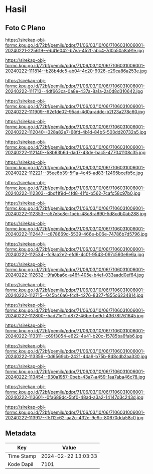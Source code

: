 # Hasil

## Foto C Plano

https://sirekap-obj-formc.kpu.go.id/72bf/pemilu/pdpr/71/06/03/10/06/7106031006001-20240221-225619--eb41e042-b7ea-452f-abc4-7d0a50a8a91e.jpg

https://sirekap-obj-formc.kpu.go.id/72bf/pemilu/pdpr/71/06/03/10/06/7106031006001-20240222-111814--b28b4dc5-ab04-4c20-9026-c29ca86a253e.jpg

https://sirekap-obj-formc.kpu.go.id/72bf/pemilu/pdpr/71/06/03/10/06/7106031006001-20240222-111713--4df663ca-0a8e-437a-8a1a-2a0d8d310642.jpg

https://sirekap-obj-formc.kpu.go.id/72bf/pemilu/pdpr/71/06/03/10/06/7106031006001-20240222-111909--62e1de02-95ad-4d0a-addc-b2f23a278c60.jpg

https://sirekap-obj-formc.kpu.go.id/72bf/pemilu/pdpr/71/06/03/10/06/7106031006001-20240222-112040--328a82e7-68fd-4b1d-84b5-503dd20732a5.jpg

https://sirekap-obj-formc.kpu.go.id/72bf/pemilu/pdpr/71/06/03/10/06/7106031006001-20240222-112140--58b63b6d-dad7-43de-bac5-477041108c35.jpg

https://sirekap-obj-formc.kpu.go.id/72bf/pemilu/pdpr/71/06/03/10/06/7106031006001-20240222-112221--35ee6b39-5f1a-4c45-ad83-12495bcefb5c.jpg

https://sirekap-obj-formc.kpu.go.id/72bf/pemilu/pdpr/71/06/03/10/06/7106031006001-20240222-112303--dbdf1f9d-4fd8-41fd-b562-7cafc58c97b0.jpg

https://sirekap-obj-formc.kpu.go.id/72bf/pemilu/pdpr/71/06/03/10/06/7106031006001-20240222-112353--c57e5c8e-1beb-48c8-a890-5d8cdb0ab288.jpg

https://sirekap-obj-formc.kpu.go.id/72bf/pemilu/pdpr/71/06/03/10/06/7106031006001-20240222-112447--c878669d-5539-466e-b06e-74786b7d5796.jpg

https://sirekap-obj-formc.kpu.go.id/72bf/pemilu/pdpr/71/06/03/10/06/7106031006001-20240222-112534--fc9aa2e2-efd6-4c0f-9543-097c560e6e6a.jpg

https://sirekap-obj-formc.kpu.go.id/72bf/pemilu/pdpr/71/06/03/10/06/7106031006001-20240222-112632--9fa0ba6c-a46f-405e-b4ef-033aadd0ef64.jpg

https://sirekap-obj-formc.kpu.go.id/72bf/pemilu/pdpr/71/06/03/10/06/7106031006001-20240222-112715--045b46a6-f4df-4276-8327-f855c6234814.jpg

https://sirekap-obj-formc.kpu.go.id/72bf/pemilu/pdpr/71/06/03/10/06/7106031006001-20240222-112800--5ad21ef1-d872-46be-be9d-43678f761645.jpg

https://sirekap-obj-formc.kpu.go.id/72bf/pemilu/pdpr/71/06/03/10/06/7106031006001-20240222-113311--c69f3054-e622-4e41-b20c-15785ba6fab6.jpg

https://sirekap-obj-formc.kpu.go.id/72bf/pemilu/pdpr/71/06/03/10/06/7106031006001-20240222-113356--0d6569cb-2421-44a9-b75b-8d8cdb2aa330.jpg

https://sirekap-obj-formc.kpu.go.id/72bf/pemilu/pdpr/71/06/03/10/06/7106031006001-20240222-113454--930a1957-0beb-43a7-a459-1aa7aba46c78.jpg

https://sirekap-obj-formc.kpu.go.id/72bf/pemilu/pdpr/71/06/03/10/06/7106031006001-20240222-113601--0fa689dc-5bf0-48ad-a3a2-14147d3c243d.jpg

https://sirekap-obj-formc.kpu.go.id/72bf/pemilu/pdpr/71/06/03/10/06/7106031006001-20240222-113917--f5f12c62-aa2c-432e-9e9c-80670dda58c0.jpg


## Metadata

| Key        | Value               |
| ---------- | ------------------- |
| Time Stamp | 2024-02-22 13:03:33 |
| Kode Dapil | 7101                |



